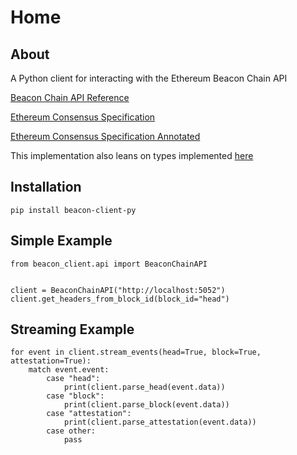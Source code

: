 # Home

## About

A Python client for interacting with the Ethereum Beacon Chain API

[Beacon Chain API Reference](https://ethereum.github.io/beacon-APIs)

[Ethereum Consensus Specification](https://github.com/ethereum/consensus-specs/blob/dev/specs/phase0/beacon-chain.md)

[Ethereum Consensus Specification Annotated](https://eth2book.info/altair/part3)

This implementation also leans on types implemented [here](https://github.com/ralexstokes/beacon-api-client)

## Installation
```
pip install beacon-client-py
```

## Simple Example

```
from beacon_client.api import BeaconChainAPI


client = BeaconChainAPI("http://localhost:5052")
client.get_headers_from_block_id(block_id="head")
```

## Streaming Example
```
for event in client.stream_events(head=True, block=True, attestation=True):
    match event.event:
        case "head":
            print(client.parse_head(event.data))
        case "block":
            print(client.parse_block(event.data))
        case "attestation":
            print(client.parse_attestation(event.data))
        case other:
            pass
```
